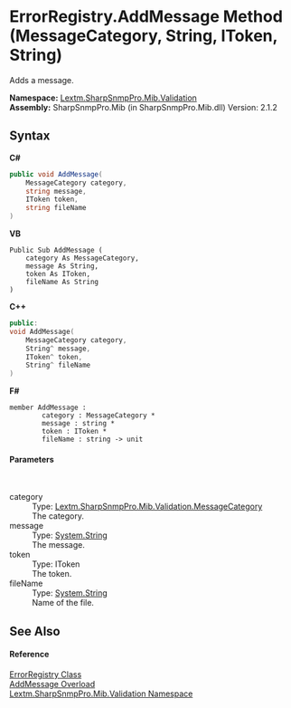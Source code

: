 # ErrorRegistry.AddMessage Method (MessageCategory, String, IToken, String)
 

Adds a message.

**Namespace:**&nbsp;<a href="N_Lextm_SharpSnmpPro_Mib_Validation">Lextm.SharpSnmpPro.Mib.Validation</a><br />**Assembly:**&nbsp;SharpSnmpPro.Mib (in SharpSnmpPro.Mib.dll) Version: 2.1.2

## Syntax

**C#**<br />
``` C#
public void AddMessage(
	MessageCategory category,
	string message,
	IToken token,
	string fileName
)
```

**VB**<br />
``` VB
Public Sub AddMessage ( 
	category As MessageCategory,
	message As String,
	token As IToken,
	fileName As String
)
```

**C++**<br />
``` C++
public:
void AddMessage(
	MessageCategory category, 
	String^ message, 
	IToken^ token, 
	String^ fileName
)
```

**F#**<br />
``` F#
member AddMessage : 
        category : MessageCategory * 
        message : string * 
        token : IToken * 
        fileName : string -> unit 

```


#### Parameters
&nbsp;<dl><dt>category</dt><dd>Type: <a href="T_Lextm_SharpSnmpPro_Mib_Validation_MessageCategory">Lextm.SharpSnmpPro.Mib.Validation.MessageCategory</a><br />The category.</dd><dt>message</dt><dd>Type: <a href="https://docs.microsoft.com/dotnet/api/system.string" target="_blank" rel="noopener noreferrer">System.String</a><br />The message.</dd><dt>token</dt><dd>Type: IToken<br />The token.</dd><dt>fileName</dt><dd>Type: <a href="https://docs.microsoft.com/dotnet/api/system.string" target="_blank" rel="noopener noreferrer">System.String</a><br />Name of the file.</dd></dl>

## See Also


#### Reference
<a href="T_Lextm_SharpSnmpPro_Mib_Validation_ErrorRegistry">ErrorRegistry Class</a><br /><a href="Overload_Lextm_SharpSnmpPro_Mib_Validation_ErrorRegistry_AddMessage">AddMessage Overload</a><br /><a href="N_Lextm_SharpSnmpPro_Mib_Validation">Lextm.SharpSnmpPro.Mib.Validation Namespace</a><br />